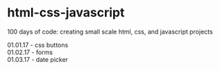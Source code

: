 # html-css-javascript
100 days of code: creating small scale html, css, and javascript projects

01.01.17 - css buttons  
01.02.17 - forms  
01.03.17 - date picker  

